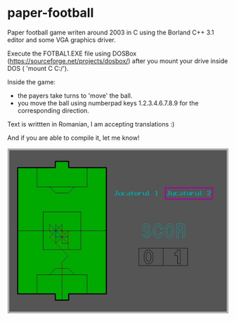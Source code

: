 # paper-football
Paper football game writen around 2003 in C using the Borland C++ 3.1 editor and some VGA graphics driver.

Execute the FOTBAL1.EXE file using DOSBox (https://sourceforge.net/projects/dosbox/) after you mount your drive inside DOS ( 'mount C C:/').

Inside the game:

- the payers take turns to 'move' the ball.
- you move the ball using numberpad keys 1.2.3.4.6.7.8.9 for the corresponding direction.

Text is writtten in Romanian, I am accepting translations :)

And if you are able to compile it, let me know!


![game screen](https://github.com/vladtraistaru/paper-football/blob/main/Screenshot1.jpg?raw=true)
